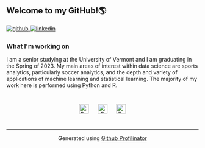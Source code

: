 ## Welcome to my GitHub!🌎  
  

<a href="https://github.com/atticuspatrick" target="_blank">
<img src=https://img.shields.io/badge/github-%2324292e.svg?&style=for-the-badge&logo=github&logoColor=white alt=github style="margin-bottom: 5px;" />
</a>
<a href="https://linkedin.com/in/atticuspatrick" target="_blank">
<img src=https://img.shields.io/badge/linkedin-%231E77B5.svg?&style=for-the-badge&logo=linkedin&logoColor=white alt=linkedin style="margin-bottom: 5px;" />
</a>  
  



### What I'm working on  
I am a senior studying at the University of Vermont and I am graduating in the Spring of 2023. My main areas of interest within data science are sports analytics, particularly soccer analytics, and the depth and variety of applications of machine learning and statistical learning. The majority of my work here is performed using Python and R.  

<br/>  

<div align="center">    
<a href="https://www.python.org/" target="_blank"><img style="margin: 10px" src="https://profilinator.rishav.dev/skills-assets/python-original.svg" alt="Python" height="25" /></a>  
<a href="https://www.r-project.org/" target="_blank"><img style="margin: 10px" src="https://profilinator.rishav.dev/skills-assets/r.svg" alt="R" height="25" /></a>  
<a href="https://www.tableau.com/" target="_blank"><img style="margin: 10px" src="https://profilinator.rishav.dev/skills-assets/tableau.svg" alt="Tableau" height="25" /></a>  
</div>
<br />

----
<div align="center">Generated using <a href="https://profilinator.rishav.dev/" target="_blank">Github Profilinator</a></div>

